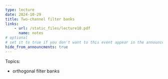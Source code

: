 ```yaml
---
type: lecture
date: 2024-10-29
title: Two-channel filter banks
links:
    - url: /static_files/lecture10.pdf
      name: notes
# optional
# set it to true if you don't want to this event appear in the announcements section
hide_from_announcments: true
---
```

Topics:
* orthogonal filter banks

